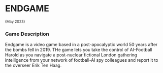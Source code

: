 # ENDGAME
<sub>(May 2023)</sub>
    
    
### Game Description
Endgame is a video game based in a post-apocalyptic world 50 years after the bombs fell in 2019. THe game lets you take the control of AI-Football Harold as you navigate a post-nuclear fictional London gathering intelligence from your network of football-AI spy colleagues and report it to the overseer Erik Ten Haag.
